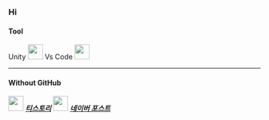 ### Hi

#### Tool

Unity <image src="https://user-images.githubusercontent.com/68003176/102338695-88c40b80-3fd7-11eb-8771-4b2bcdadb327.png" height="30">   Vs Code <image src="https://user-images.githubusercontent.com/68003176/102339319-523ac080-3fd8-11eb-8b0e-bdfb3434078d.png" height="30">

----------

#### Without GitHub
<image src="https://user-images.githubusercontent.com/68003176/102339832-194f1b80-3fd9-11eb-99ab-3c8f8f633c1a.png" height="30">   [***티스토리***](https://husk321.tistory.com/)   <image src="https://user-images.githubusercontent.com/68003176/102339839-1bb17580-3fd9-11eb-9271-82902fb5bb71.png" height="30">  [***네이버 포스트***](https://post.naver.com/husk321?isHome=1) 
